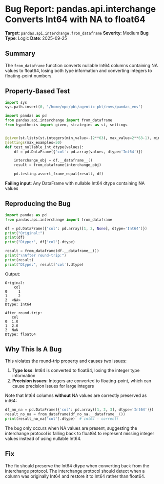 # Bug Report: pandas.api.interchange Converts Int64 with NA to float64

**Target**: `pandas.api.interchange.from_dataframe`
**Severity**: Medium
**Bug Type**: Logic
**Date**: 2025-09-25

## Summary

The `from_dataframe` function converts nullable Int64 columns containing NA values to float64, losing both type information and converting integers to floating-point numbers.

## Property-Based Test

```python
import sys
sys.path.insert(0, '/home/npc/pbt/agentic-pbt/envs/pandas_env')

import pandas as pd
from pandas.api.interchange import from_dataframe
from hypothesis import given, strategies as st, settings


@given(st.lists(st.integers(min_value=-(2**63), max_value=2**63-1), min_size=1, max_size=20))
@settings(max_examples=50)
def test_nullable_int_dtype(values):
    df = pd.DataFrame({'col': pd.array(values, dtype='Int64')})

    interchange_obj = df.__dataframe__()
    result = from_dataframe(interchange_obj)

    pd.testing.assert_frame_equal(result, df)
```

**Failing input**: Any DataFrame with nullable Int64 dtype containing NA values

## Reproducing the Bug

```python
import pandas as pd
from pandas.api.interchange import from_dataframe

df = pd.DataFrame({'col': pd.array([1, 2, None], dtype='Int64')})
print("Original:")
print(df)
print("Dtype:", df['col'].dtype)

result = from_dataframe(df.__dataframe__())
print("\nAfter round-trip:")
print(result)
print("Dtype:", result['col'].dtype)
```

Output:
```
Original:
    col
0     1
1     2
2  <NA>
Dtype: Int64

After round-trip:
   col
0  1.0
1  2.0
2  NaN
Dtype: float64
```

## Why This Is A Bug

This violates the round-trip property and causes two issues:

1. **Type loss**: Int64 is converted to float64, losing the integer type information
2. **Precision issues**: Integers are converted to floating-point, which can cause precision issues for large integers

Note that Int64 columns **without** NA values are correctly preserved as int64:

```python
df_no_na = pd.DataFrame({'col': pd.array([1, 2, 3], dtype='Int64')})
result_no_na = from_dataframe(df_no_na.__dataframe__())
print(result_no_na['col'].dtype)  # int64 - correct!
```

The bug only occurs when NA values are present, suggesting the interchange protocol is falling back to float64 to represent missing integer values instead of using nullable Int64.

## Fix

The fix should preserve the Int64 dtype when converting back from the interchange protocol. The interchange protocol should detect when a column was originally Int64 and restore it to Int64 rather than float64.